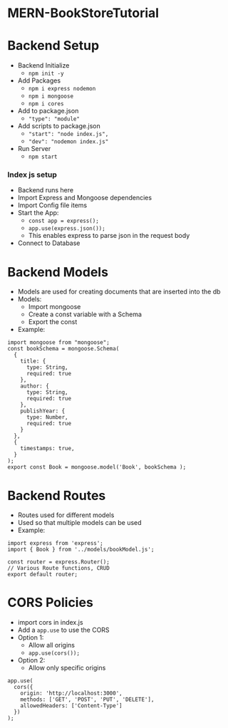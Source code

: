 # MERN-BookStoreTutorial

# Backend Setup

- Backend Initialize
  - `npm init -y`
- Add Packages
  - `npm i express nodemon`
  - `npm i mongoose`
  - `npm i cores`
- Add to package.json
  - `"type": "module"`
- Add scripts to package.json
  - `"start": "node index.js",`
  - `"dev": "nodemon index.js"`
- Run Server
  - `npm start`

### Index js setup

- Backend runs here
- Import Express and Mongoose dependencies
- Import Config file items
- Start the App:
  - `const app = express();`
  - `app.use(express.json());`
  - This enables express to parse json in the request body
- Connect to Database

# Backend Models

- Models are used for creating documents that are inserted into the db
- Models:
  - Import mongoose
  - Create a const variable with a Schema
  - Export the const
- Example:
```
import mongoose from "mongoose";
const bookSchema = mongoose.Schema(
  {
    title: {
      type: String,
      required: true
    },
    author: {
      type: String,
      required: true
    },
    publishYear: {
      type: Number,
      required: true
    }
  },
  {
    timestamps: true,
  }
);
export const Book = mongoose.model('Book', bookSchema );
```

# Backend Routes

- Routes used for different models
- Used so that multiple models can be used
- Example:
```
import express from 'express';
import { Book } from '../models/bookModel.js';

const router = express.Router();
// Various Route functions, CRUD
export default router;
```

# CORS Policies

- import cors in index.js
- Add a `app.use` to use the CORS
- Option 1:
  - Allow all origins
  - `app.use(cors());`
- Option 2:
  - Allow only specific origins
```
app.use(
  cors({
    origin: 'http://localhost:3000',
    methods: ['GET', 'POST', 'PUT', 'DELETE'],
    allowedHeaders: ['Content-Type']
  })
);
```